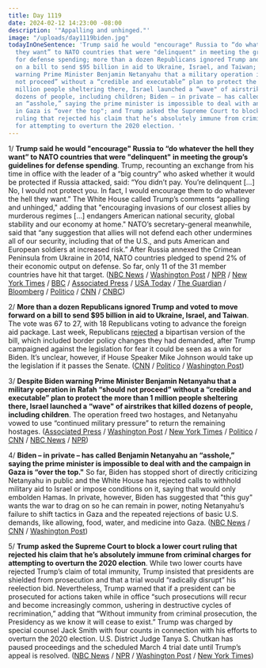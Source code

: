 ```yaml
---
title: Day 1119
date: 2024-02-12 14:23:00 -08:00
description: '"Appalling and unhinged."'
image: "/uploads/day1119biden.jpg"
todayInOneSentence: 'Trump said he would "encourage" Russia to “do whatever the hell
  they want” to NATO countries that were "delinquent" in meeting the group’s guidelines
  for defense spending; more than a dozen Republicans ignored Trump and voted to move forward
  on a bill to send $95 billion in aid to Ukraine, Israel, and Taiwan; despite Biden
  warning Prime Minister Benjamin Netanyahu that a military operation in Rafah “should
  not proceed” without a “credible and executable” plan to protect the more than 1
  million people sheltering there, Israel launched a “wave" of airstrikes that killed
  dozens of people, including children; Biden – in private – has called Benjamin Netanyahu
  an “asshole,” saying the prime minister is impossible to deal with and the campaign
  in Gaza is “over the top"; and Trump asked the Supreme Court to block a lower court
  ruling that rejected his claim that he’s absolutely immune from criminal charges
  for attempting to overturn the 2020 election. '
---
```


1/ **Trump said he would "encourage" Russia to “do whatever the hell they want” to NATO countries that were "delinquent" in meeting the group’s guidelines for defense spending**. Trump, recounting an exchange from his time in office with the leader of a “big country” who asked whether it would be protected if Russia attacked, said: “You didn’t pay. You’re delinquent [...] No, I would not protect you. In fact, I would encourage them to do whatever the hell they want.” The White House called Trump’s comments “appalling and unhinged," adding that "encouraging invasions of our closest allies by murderous regimes [...] endangers American national security, global stability and our economy at home." NATO’s secretary-general meanwhile, said that “any suggestion that allies will not defend each other undermines all of our security, including that of the U.S., and puts American and European soldiers at increased risk.” After Russia annexed the Crimean Peninsula from Ukraine in 2014, NATO countries pledged to spend 2% of their economic output on defense. So far, only 11 of the 31 member countries have hit that target. ([NBC News](https://www.nbcnews.com/politics/politics-news/trump-says-russia-whatever-hell-want-nato-countries-dont-pay-enough-rcna138256) / [Washington Post](https://www.washingtonpost.com/politics/2024/02/10/trump-nato-allies-russia/) / [NPR](https://www.npr.org/2024/02/11/1230658309/trump-would-encourage-russia-to-attack-nato-allies-who-dont-pay-bills) / [New York Times](https://www.nytimes.com/2024/02/10/us/politics/trump-nato-russia.html) / [BBC](https://www.bbc.com/news/world-us-canada-68269354) / [Associated Press](https://apnews.com/article/trump-nato-foreign-aid-russia-2b8054a9fe185eec34c2c541cece655d) / [USA Today](https://www.usatoday.com/story/news/politics/elections/2024/02/11/donald-trump-threatens-nato-russia/72556515007/) / [The Guardian](https://www.theguardian.com/us-news/2024/feb/11/donald-trump-says-he-would-encourage-russia-to-attack-nato-countries-who-dont-pay-bills) / [Bloomberg](https://www.bloomberg.com/news/articles/2024-02-11/us-calls-trump-s-russia-remark-on-nato-allies-appalling?sref=MIBMEEoj) / [Politico](https://www.politico.eu/article/trump-says-he-would-encourage-russia-to-attack-nato-members-that-dont-pay-enough/) / [CNN](https://www.cnn.com/2024/02/10/politics/trump-russia-nato/) / [CNBC](https://www.cnbc.com/2024/02/12/russia-keeps-quiet-as-trumps-nato-comments-stir-up-a-political-storm.html))

2/ **More than a dozen Republicans ignored Trump and voted to move forward on a bill to send $95 billion in aid to Ukraine, Israel, and Taiwan**. The vote was 67 to 27, with 18 Republicans voting to advance the foreign aid package. Last week, Republicans [rejected](https://whatthefuckjusthappenedtoday.com/2024/02/08/day-1115/#1-the-senate-advanced-a-95-billion-a) a bipartisan version of the bill, which included border policy changes they had demanded, after Trump campaigned against the legislation for fear it could be seen as a win for Biden. It’s unclear, however, if House Speaker Mike Johnson would take up the legislation if it passes the Senate. ([CNN](https://www.cnn.com/2024/02/11/politics/senate-weekend-work-foreign-aid-package/) / [Politico](https://www.politico.com/news/2024/02/11/gop-senators-defy-trump-by-advancing-foreign-aid-00140868) / [Washington Post](https://www.washingtonpost.com/politics/2024/02/11/senate-aid-ukraine-israel-taiwan-aid/))

3/ **Despite Biden warning Prime Minister Benjamin Netanyahu that a military operation in Rafah “should not proceed” without a “credible and executable” plan to protect the more than 1 million people sheltering there, Israel launched a “wave" of airstrikes that killed dozens of people, including children**. The operation freed two hostages, and Netanyahu vowed to use “continued military pressure” to return the remaining hostages. ([Associated Press](https://apnews.com/article/israel-hamas-war-news-02-11-2014-785309c668e15728c6aac9905f290b4d) / [Washington Post](https://www.washingtonpost.com/world/2024/02/12/israel-hamas-war-news-gaza-palestine-rafah/) / [New York Times](https://www.nytimes.com/live/2024/02/12/world/israel-hamas-war-gaza-news#rafah-bombing-hostage-rescue-gaza) / [Politico](https://www.politico.com/news/2024/02/11/biden-netanyahu-rafah-invasion-00140865) / [CNN](https://www.cnn.com/middleeast/live-news/israel-hamas-war-gaza-news-02-12-24/index.html) / [NBC News](https://www.nbcnews.com/news/world/live-blog/israel-hamas-war-live-updates-rcna138339) / [NPR](https://www.npr.org/2024/02/11/1230699953/biden-netanyahu-rafah))

4/ **Biden – in private – has called Benjamin Netanyahu an “asshole,” saying the prime minister is impossible to deal with and the campaign in Gaza is “over the top."** So far, Biden has stopped short of directly criticizing Netanyahu in public and the White House has rejected calls to withhold military aid to Israel or impose conditions on it, saying that would only embolden Hamas. In private, however, Biden has suggested that "this guy" wants the war to drag on so he can remain in power, noting Netanyahu’s failure to shift tactics in Gaza and the repeated rejections of basic U.S. demands, like allowing, food, water, and medicine into Gaza. ([NBC News](https://www.nbcnews.com/news/investigations/biden-disparages-netanyahu-private-hasnt-changed-us-policy-israel-rcna138282) / [CNN](https://www.cnn.com/2024/02/12/politics/biden-netanyahu-israel-gaza/index.html) / [Washington Post](https://www.washingtonpost.com/politics/2024/02/11/biden-netanyahu-closer-to-a-breach/))

5/ **Trump asked the Supreme Court to block a lower court ruling that rejected his claim that he’s absolutely immune from criminal charges for attempting to overturn the 2020 election**. While two lower courts have rejected Trump’s claim of total immunity, Trump insisted that presidents are shielded from prosecution and that a trial would “radically disrupt” his reelection bid. Nevertheless, Trump warned that if a president can be prosecuted for actions taken while in office “such prosecutions will recur and become increasingly common, ushering in destructive cycles of recrimination,” adding that “Without immunity from criminal prosecution, the Presidency as we know it will cease to exist.” Trump was charged by special counsel Jack Smith with four counts in connection with his efforts to overturn the 2020 election. U.S. District Judge Tanya S. Chutkan has paused proceedings and the scheduled March 4 trial date until Trump’s appeal is resolved. ([NBC News](https://www.nbcnews.com/politics/supreme-court/trump-seeks-supreme-court-intervention-election-interference-case-rcna137694) / [NPR](https://www.npr.org/2024/02/12/1230387417/trump-appeals-immunity-ruling-to-the-supreme-court) / [Washington Post](https://www.washingtonpost.com/national-security/2024/02/12/trump-immunity-supreme-court-appeal-jan-6/) / [New York Times](https://www.nytimes.com/2024/02/12/us/politics/supreme-court-trump-immunity.html))

